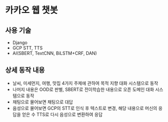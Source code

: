 # 카카오 웹 챗봇

## 사용 기술
+ Django
+ GCP STT, TTS
+ AI(SBERT, TextCNN, BiLSTM+CRF, DAN)


## 상세 동작 내용
+ 날씨, 미세먼지, 여행, 맛집 4가지 주제에 관하여 목적 지향 대화 시스템으로 동작
+ 나머지 내용은 OOD로 판별, SBERT로 전이학습한 내용으로 오픈 도메인 대화 시스템으로 동작
+ 채팅으로 물어보면 채팅으로 대답
+ 음성으로 물어보면 GCP의 STT로 인식 후 텍스트로 변경, 해당 내용으로 머신의 응답을 얻은 수 TTS로 다시 음성으로 변환하여 응답
